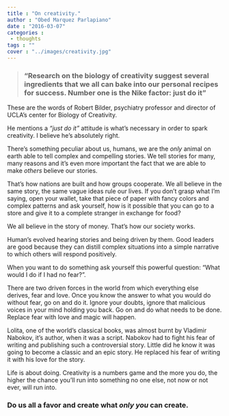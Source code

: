 ```yaml
---
title : "On creativity."
author : "Obed Marquez Parlapiano"
date : "2016-03-07"
categories : 
 - thoughts
tags : ""
cover : "../images/creativity.jpg"
---
```


> ### “Research on the biology of creativity suggest several ingredients that we all can bake into our personal recipes for success. Number one is the Nike factor: just do it”

These are the words of Robert Bilder, psychiatry professor and director of UCLA’s center for Biology of Creativity.

He mentions a _“just do it”_ attitude is what’s necessary in order to spark creativity. I believe he’s absolutely right.

There’s something peculiar about us, humans, we are the _only_ animal on earth able to tell complex and compelling stories. We tell stories for many, many reasons and it’s even more important the fact that we are able to make _others_ believe our stories.

That’s how nations are built and how groups cooperate. We all believe in the same story, the same vague ideas rule our lives. If you don’t grasp what I’m saying, open your wallet, take that piece of paper with fancy colors and complex patterns and ask yourself, how is it possible that you can go to a store and give it to a complete stranger in exchange for food?

We all believe in the story of money. That’s how our society works.

Human’s evolved hearing stories and being driven by them. Good leaders are good because they can distill complex situations into a simple narrative to which others will respond positively.

When you want to do something ask yourself this powerful question: “What would I do if I had no fear?”.

There are two driven forces in the world from which everything else derives, fear and love. Once you know the answer to what you would do without fear, go on and do it. Ignore your doubts, ignore that malicious voices in your mind holding you back. Go on and do what needs to be done. Replace fear with love and magic will happen.

Lolita, one of the world’s classical books, was almost burnt by Vladimir Nabokov, it’s author, when it was a script. Nabokov had to fight his fear of writing and publishing such a controversial story. Little did he know it was going to become a classic and an epic story. He replaced his fear of writing it with his love for the story.

Life is about doing. Creativity is a numbers game and the more you do, the higher the chance you’ll run into something no one else, not now or not ever, will run into.

### Do us all a favor and create what _only you_ can create.
